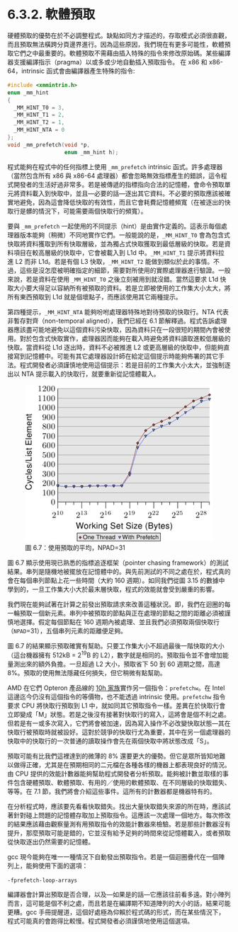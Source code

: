 # 6.3.2. 軟體預取

硬體預取的優勢在於不必調整程式。缺點如同方才描述的，存取模式必須很直觀，而且預取無法橫跨分頁邊界進行。因為這些原因，我們現在有更多可能性，軟體預取它們之中最重要的。軟體預取不需藉由插入特殊的指令來修改原始碼。某些編譯器支援編譯指示（pragma）以或多或少地自動插入預取指令。
在 x86 和 x86-64，intrinsic 函式會由編譯器產生特殊的指令:

```c
#include <xmmintrin.h>
enum _mm_hint
{
  _MM_HINT_T0 = 3,
  _MM_HINT_T1 = 2,
  _MM_HINT_T2 = 1,
  _MM_HINT_NTA = 0
};
void _mm_prefetch(void *p,
                  enum _mm_hint h);
```

程式能夠在程式中的任何指標上使用 `_mm_prefetch` intrinsic 函式。許多處理器（當然包含所有 x86 與 x86-64 處理器）都會忽略無效指標產生的錯誤，這令程式開發者的生活好過非常多。若是被傳遞的指標指向合法的記憶體，會命令預取單元將資料載入到快取中，並且––必要的話––逐出其它資料。不必要的預取應該被確實地避免，因為這會降低快取的有效性，而且它會耗費記憶體頻寬（在被逐出的快取行是髒的情況下，可能需要兩個快取行的頻寬）。

要與 `_mm_prefetch` 一起使用的不同提示（hint）是由實作定義的。這表示每個處理器版本能夠（稍微）不同地實作它們。一般能說的是，`_MM_HINT_T0` 會為包含式快取將資料獲取到所有快取層級，並為獨占式快取獲取到最低層級的快取。若是資料項目在較高層級的快取中，它會被載入到 L1d 中。`_MM_HINT_T1` 提示將資料拉進 L2 而非 L1d。若是有個 L3 快取，`_MM_HINT_T2` 能做到類似於此的事情。不過，這些是沒怎麼被明確指定的細節，需要對所使用的實際處理器進行驗證。一般來說，若是資料在使用 `_MM_HINT_T0` 之後立刻被用到就沒錯。當然這要求 L1d 快取大小要大得足以容納所有被預取的資料。若是立即被使用的工作集大小太大，將所有東西預取到 L1d 就是個壞點子，而應該使用其它兩種提示。

第四種提示，`_MM_HINT_NTA` 能夠吩咐處理器特殊地對待預取的快取行。NTA 代表非暫存對齊（non-temporal aligned），我們已經在 6.1 節解釋過。程式告訴處理器應該盡可能地避免以這個資料污染快取，因為資料只在一段很短的期間內會被使用。對於包含式快取實作，處理器因而能夠在載入時避免將資料讀取進較低層級的快取。當資料從 L1d 逐出時，資料不必被推進 L2 或更高層級的快取中，但能夠直接寫到記憶體中。可能有其它處理器設計師在給定這個提示時能夠佈署的其它手法。程式開發者必須謹慎地使用這個提示：若是目前的工作集大小太大，並強制逐出以 NTA 提示載入的快取行，就要重新從記憶體載入。

<figure>
  <img src="../../assets/figure-6.7.png" alt="圖 6.7：使用預取的平均，NPAD=31">
  <figcaption>圖 6.7：使用預取的平均，NPAD=31</figcaption>
</figure>

圖 6.7 顯示使用現已熟悉的指標追逐框架（pointer chasing framework）的測試結果。串列是隨機地被擺放在記憶體中的。與先前測試的不同之處在於，程式真的會在每個串列節點上花一些時間（大約 160 週期）。如同我們從圖 3.15 的數據中學到的，一旦工作集大小大於最末層快取，程式的效能就會受到嚴重的影響。

我們現在能夠試著在計算之前發出預取請求來改善這種狀況。即，我們在迴圈的每一輪預取一個新元素。串列中被預取的節點與正在處理的節點之間的距離必須被謹慎地選擇。假定每個節點在 160 週期內被處理、並且我們必須預取兩個快取行（`NPAD`=31），五個串列元素的距離便足夠。

圖 6.7 的結果顯示預取確實有幫助。只要工作集大小不超過最後一階快取的大小（這台機器擁有 512kB = 2<sup>19</sup>B 的 L2），數字就是相同的。預取指令並不會增加能量測出來的額外負擔。一旦超過 L2 大小，預取省下 50 到 60 週期之間，高達 8%。預取的使用無法隱藏任何損失，但它稍微有點幫助。

AMD 在它們 Opteron 產品線的 [10h 家族](https://en.wikipedia.org/wiki/AMD_10h)實作另一個指令：`prefetchw`。在 Intel 這邊迄今仍沒有這個指令的等價物，也不能透過 intrinsic 使用。`prefetchw` 指令要求 CPU 將快取行預取到 L1 中，就如同其它預取指令一樣。差異在於快取行會立即變成「M」狀態。若是之後沒有接著對快取行的寫入，這將會是個不利之處。但若是有一或多次寫入，它們將會被加速，因為寫入操作不必改變快取狀態––其在快取行被預取時就被設好。這對於競爭的快取行尤為重要，其中在另一個處理器的快取中的快取行的一次普通的讀取操作會先在兩個快取中將狀態改成「S」。

預取可能有比我們這裡達到的微薄的 8% 還要更大的優勢。但它是眾所皆知地難以做得正確，尤其是在預期相同的二元檔在各種各樣的機器上都表現良好的情況。由 CPU 提供的效能計數器能夠幫助程式開發者分析預取。能夠被計數並取樣的事件包含硬體預取、軟體預取、有用的／使用的軟體預取、在不同層級的快取錯失、等等。在 7.1 節，我們將會介紹這些事件。這所有的計數器都是機器特有的。

在分析程式時，應該要先看看快取錯失。找出大量快取錯失來源的所在時，應該試著針對碰上問題的記憶體存取加上預取指令。這應該一次處理一個地方。每次修改的結果應該藉由觀察量測有用預取指令的效能計數器來檢驗。若是那些計數器沒有提升，那麼預取可能是錯的，它並沒有給予足夠的時間來從記憶體載入，或者預取從快取逐出仍然需要的記憶體。

gcc 現今能夠在唯一一種情況下自動發出預取指令。若是一個迴圈疊代在一個陣列上，能夠使用下面的選項：

`-fprefetch-loop-arrays`

編譯器會計算出預取是否合理，以及––如果是的話––它應該往前看多遠。對小陣列而言，這可能是個不利之處，而且若是在編譯期不知道陣列的大小的話，結果可能更糟。gcc 手冊提醒道，這個好處極為仰賴於程式碼的形式，而在某些情況下，程式可能真的會跑得比較慢。程式開發者必須謹慎地使用這個選項。

